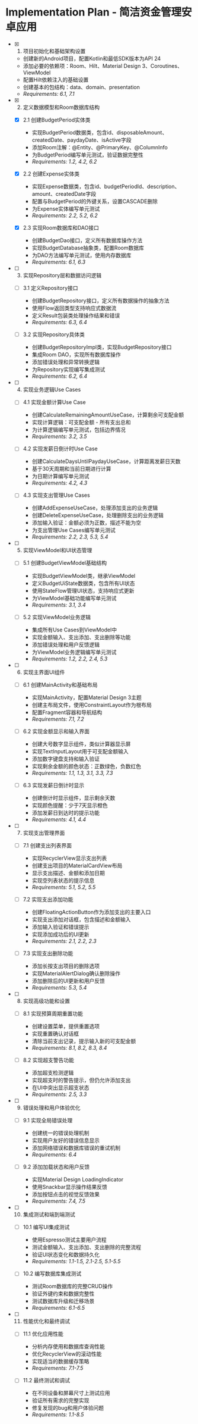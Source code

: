 # Implementation Plan - 简洁资金管理安卓应用

- [x] 1. 项目初始化和基础架构设置
  - 创建新的Android项目，配置Kotlin和最低SDK版本为API 24
  - 添加必要的依赖项：Room、Hilt、Material Design 3、Coroutines、ViewModel
  - 配置Hilt依赖注入的基础设置
  - 创建基本的包结构：data、domain、presentation
  - _Requirements: 6.1, 7.1_

- [x] 2. 定义数据模型和Room数据库结构
  - [x] 2.1 创建BudgetPeriod实体类
    - 实现BudgetPeriod数据类，包含id、disposableAmount、createdDate、paydayDate、isActive字段
    - 添加Room注解：@Entity、@PrimaryKey、@ColumnInfo
    - 为BudgetPeriod编写单元测试，验证数据完整性
    - _Requirements: 1.2, 4.2, 6.2_

  - [x] 2.2 创建Expense实体类
    - 实现Expense数据类，包含id、budgetPeriodId、description、amount、createdDate字段
    - 配置与BudgetPeriod的外键关系，设置CASCADE删除
    - 为Expense实体编写单元测试
    - _Requirements: 2.2, 5.2, 6.2_

  - [x] 2.3 实现Room数据库和DAO接口
    - 创建BudgetDao接口，定义所有数据库操作方法
    - 实现BudgetDatabase抽象类，配置Room数据库
    - 为DAO方法编写单元测试，使用内存数据库
    - _Requirements: 6.1, 6.3_

- [ ] 3. 实现Repository层和数据访问逻辑
  - [ ] 3.1 定义Repository接口
    - 创建BudgetRepository接口，定义所有数据操作的抽象方法
    - 使用Flow返回类型支持响应式数据流
    - 定义Result包装类处理操作结果和错误
    - _Requirements: 6.3, 6.4_

  - [ ] 3.2 实现Repository具体类
    - 创建BudgetRepositoryImpl类，实现BudgetRepository接口
    - 集成Room DAO，实现所有数据库操作
    - 添加错误处理和异常转换逻辑
    - 为Repository实现编写集成测试
    - _Requirements: 6.2, 6.4_

- [ ] 4. 实现业务逻辑Use Cases
  - [ ] 4.1 实现金额计算Use Case
    - 创建CalculateRemainingAmountUseCase，计算剩余可支配金额
    - 实现计算逻辑：可支配金额 - 所有支出总和
    - 为计算逻辑编写单元测试，包括边界情况
    - _Requirements: 3.2, 3.5_

  - [ ] 4.2 实现发薪日倒计时Use Case
    - 创建CalculateDaysUntilPaydayUseCase，计算距离发薪日天数
    - 基于30天周期和当前日期进行计算
    - 为日期计算编写单元测试
    - _Requirements: 4.2, 4.3_

  - [ ] 4.3 实现支出管理Use Cases
    - 创建AddExpenseUseCase，处理添加支出的业务逻辑
    - 创建DeleteExpenseUseCase，处理删除支出的业务逻辑
    - 添加输入验证：金额必须为正数，描述不能为空
    - 为支出管理Use Cases编写单元测试
    - _Requirements: 2.2, 2.3, 5.3, 5.4_

- [ ] 5. 实现ViewModel和UI状态管理
  - [ ] 5.1 创建BudgetViewModel基础结构
    - 实现BudgetViewModel类，继承ViewModel
    - 定义BudgetUiState数据类，包含所有UI状态
    - 使用StateFlow管理UI状态，支持响应式更新
    - 为ViewModel基础功能编写单元测试
    - _Requirements: 3.1, 3.4_

  - [ ] 5.2 实现ViewModel业务逻辑
    - 集成所有Use Cases到ViewModel中
    - 实现金额输入、支出添加、支出删除等功能
    - 添加错误处理和用户反馈逻辑
    - 为ViewModel业务逻辑编写单元测试
    - _Requirements: 1.2, 2.2, 2.4, 5.3_

- [ ] 6. 实现主界面UI组件
  - [ ] 6.1 创建MainActivity和基础布局
    - 实现MainActivity，配置Material Design 3主题
    - 创建主布局文件，使用ConstraintLayout作为根布局
    - 配置Fragment容器和导航结构
    - _Requirements: 7.1, 7.2_

  - [ ] 6.2 实现金额显示和输入界面
    - 创建大号数字显示组件，类似计算器显示屏
    - 实现TextInputLayout用于可支配金额输入
    - 添加数字键盘支持和输入验证
    - 实现剩余金额的颜色状态：正数绿色，负数红色
    - _Requirements: 1.1, 1.3, 3.1, 3.3, 7.3_

  - [ ] 6.3 实现发薪日倒计时显示
    - 创建倒计时显示组件，显示剩余天数
    - 实现颜色提醒：少于7天显示橙色
    - 添加发薪日到达时的提示功能
    - _Requirements: 4.1, 4.4_

- [ ] 7. 实现支出管理界面
  - [ ] 7.1 创建支出列表界面
    - 实现RecyclerView显示支出列表
    - 创建支出项目的MaterialCardView布局
    - 显示支出描述、金额和添加日期
    - 实现空列表状态的提示信息
    - _Requirements: 5.1, 5.2, 5.5_

  - [ ] 7.2 实现支出添加功能
    - 创建FloatingActionButton作为添加支出的主要入口
    - 实现支出添加对话框，包含描述和金额输入
    - 添加输入验证和错误提示
    - 实现添加成功后的UI更新
    - _Requirements: 2.1, 2.2, 2.3_

  - [ ] 7.3 实现支出删除功能
    - 添加长按支出项目的删除选项
    - 实现MaterialAlertDialog确认删除操作
    - 添加删除后的UI更新和用户反馈
    - _Requirements: 5.3, 5.4_

- [ ] 8. 实现高级功能和设置
  - [ ] 8.1 实现预算周期重置功能
    - 创建设置菜单，提供重置选项
    - 实现重置确认对话框
    - 清除当前支出记录，提示输入新的可支配金额
    - _Requirements: 8.1, 8.2, 8.3, 8.4_

  - [ ] 8.2 实现超支警告功能
    - 添加超支检测逻辑
    - 实现超支时的警告提示，但仍允许添加支出
    - 在UI中突出显示超支状态
    - _Requirements: 2.5, 3.3_

- [ ] 9. 错误处理和用户体验优化
  - [ ] 9.1 实现全局错误处理
    - 创建统一的错误处理机制
    - 实现用户友好的错误信息显示
    - 添加网络错误和数据库错误的重试机制
    - _Requirements: 6.4_

  - [ ] 9.2 添加加载状态和用户反馈
    - 实现Material Design LoadingIndicator
    - 使用Snackbar显示操作结果反馈
    - 添加按钮点击的视觉反馈效果
    - _Requirements: 7.4, 7.5_

- [ ] 10. 集成测试和端到端测试
  - [ ] 10.1 编写UI集成测试
    - 使用Espresso测试主要用户流程
    - 测试金额输入、支出添加、支出删除的完整流程
    - 验证UI状态变化和数据持久化
    - _Requirements: 1.1-1.5, 2.1-2.5, 5.1-5.5_

  - [ ] 10.2 编写数据库集成测试
    - 测试Room数据库的完整CRUD操作
    - 验证外键约束和数据完整性
    - 测试数据库升级和迁移场景
    - _Requirements: 6.1-6.5_

- [ ] 11. 性能优化和最终调试
  - [ ] 11.1 优化应用性能
    - 分析内存使用和数据库查询性能
    - 优化RecyclerView的滚动性能
    - 实现适当的数据缓存策略
    - _Requirements: 7.1-7.5_

  - [ ] 11.2 最终测试和调试
    - 在不同设备和屏幕尺寸上测试应用
    - 验证所有需求的完整实现
    - 修复发现的bug和用户体验问题
    - _Requirements: 1.1-8.5_
